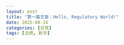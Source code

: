 ```yaml
---
layout: post
title: "第一篇文章：Hello, Regulatory World!"
date: 2025-08-16
categories: [日常]
tags: [法規, 新手]
---
```

